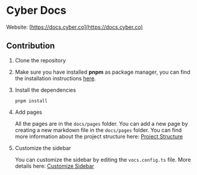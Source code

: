 # Cyber Docs

Website: [https://docs.cyber.co](https://docs.cyber.co)

## Contribution

1. Clone the repository

2. Make sure you have installed **pnpm** as package manager, you can find the installation instructions [here](https://pnpm.io/installation).

3. Install the dependencies

   ```base
   pnpm install
   ```

4. Add pages

   All the pages are in the `docs/pages` folder. You can add a new page by creating a new markdown file in the `docs/pages` folder. You can find more information about the project structure here: [Project Structure](https://vocs.dev/docs/structure#project-structure)

5. Customize the sidebar

   You can customize the sidebar by editing the `vocs.config.ts` file. More details here: [Customize Sidebar](https://vocs.dev/docs/sidebar#customize-sidebar)
